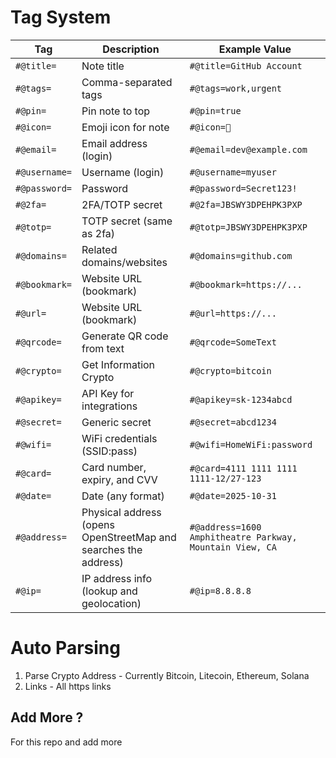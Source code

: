 # Tag System

| Tag           | Description                | Example Value             |
| ------------- | -------------------------- | ------------------------- |
| `#@title=`    | Note title                 | `#@title=GitHub Account`  |
| `#@tags=`     | Comma-separated tags       | `#@tags=work,urgent`      |
| `#@pin=    `  | Pin note to top            | `#@pin=true`              |
| `#@icon=`     | Emoji icon for note        | `#@icon=🔑`               |
| `#@email=`    | Email address (login)      | `#@email=dev@example.com` |
| `#@username=` | Username (login)           | `#@username=myuser`       |
| `#@password=` | Password                   | `#@password=Secret123!`   |
| `#@2fa=`      | 2FA/TOTP secret            | `#@2fa=JBSWY3DPEHPK3PXP`  |
| `#@totp=`     | TOTP secret (same as 2fa)  | `#@totp=JBSWY3DPEHPK3PXP` |
| `#@domains=`  | Related domains/websites   | `#@domains=github.com`    |
| `#@bookmark=` | Website URL (bookmark)     | `#@bookmark=https://...`  |
| `#@url=`      | Website URL (bookmark)     | `#@url=https://...`       |
| `#@qrcode=`   | Generate QR code from text | `#@qrcode=SomeText`       |
| `#@crypto=`   | Get Information Crypto     | `#@crypto=bitcoin`        |
| `#@apikey=`   | API Key for integrations   | `#@apikey=sk-1234abcd`    |
| `#@secret=`   | Generic secret                | `#@secret=abcd1234`        |
| `#@wifi=`     | WiFi credentials (SSID:pass)  | `#@wifi=HomeWiFi:password` |
| `#@card=`     | Card number, expiry, and CVV  | `#@card=4111 1111 1111 1111-12/27-123` |
| `#@date=`     | Date (any format)             | `#@date=2025-10-31`        |
| `#@address=`  | Physical address (opens OpenStreetMap and searches the address) | `#@address=1600 Amphitheatre Parkway, Mountain View, CA` |
| `#@ip=`       | IP address info (lookup and geolocation) | `#@ip=8.8.8.8` |



# Auto Parsing

1. Parse Crypto Address - Currently Bitcoin, Litecoin, Ethereum, Solana
2. Links - All https links

## Add More ?

For this repo and add more 
